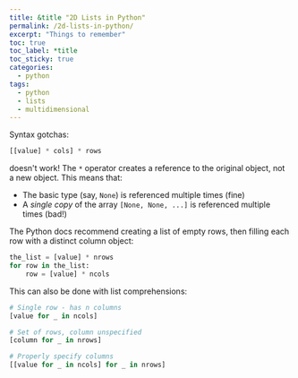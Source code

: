 ```yaml
---
title: &title "2D Lists in Python"
permalink: /2d-lists-in-python/
excerpt: "Things to remember"
toc: true
toc_label: *title
toc_sticky: true
categories:
  - python
tags:
  - python
  - lists
  - multidimensional
---
```


Syntax gotchas:

```py
[[value] * cols] * rows
```

doesn't work!
The `*` operator creates a reference to the original object, not a new object.
This means that:

  * The basic type (say, `None`) is referenced multiple times (fine)
  * A *single copy* of the array `[None, None, ...]` is referenced multiple times (bad!)


The Python docs recommend creating a list of empty rows,
then filling each row with a distinct column object:

```py
the_list = [value] * nrows
for row in the_list:
    row = [value] * ncols
```

This can also be done with list comprehensions:

```py
# Single row - has n columns
[value for _ in ncols]

# Set of rows, column unspecified
[column for _ in nrows]

# Properly specify columns
[[value for _ in ncols] for _ in nrows]
```
